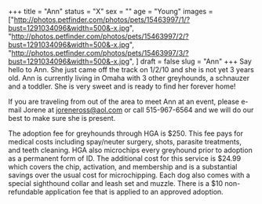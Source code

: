 +++
title = "Ann"
status = "X"
sex = ""
age = "Young"
images = ["http://photos.petfinder.com/photos/pets/15463997/1/?bust=1291034096&width=500&-x.jpg",
"http://photos.petfinder.com/photos/pets/15463997/2/?bust=1291034096&width=500&-x.jpg",
"http://photos.petfinder.com/photos/pets/15463997/3/?bust=1291034096&width=500&-x.jpg",
]
draft = false
slug = "Ann"
+++
Say hello to Ann.  She just came off the track on 1/2/10 and she is not yet 3 years old.  Ann is currently living in Omaha with 3 other greyhounds, a schnauzer and a toddler.  She is very sweet and is ready to find her forever home!


  If you are traveling from out of the area to meet Ann at an event, please e-mail Jorene at joreneross@aol.com or call 515-967-6564 and we will do our best to make sure she is present.

The adoption fee for greyhounds through HGA is $250. This fee pays for medical costs including spay/neuter surgery, shots, parasite treatments, and teeth cleaning.  HGA also microchips every greyhound prior to adoption as a permanent form of ID.  The additional cost for this service is $24.99 which covers the chip, activation, and membership and is a substantial savings over the usual cost for microchipping.  Each dog also comes with a special sighthound collar and leash set and muzzle. There is a $10 non-refundable application fee that is applied to an approved adoption.
